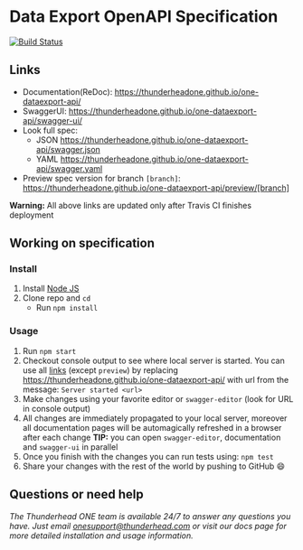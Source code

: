 # Data Export OpenAPI Specification
[![Build Status](https://travis-ci.com/thunderheadone/one-dataexport-api.svg?branch=master)](https://travis-ci.com/thunderheadone/one-dataexport-api)

## Links

- Documentation(ReDoc): https://thunderheadone.github.io/one-dataexport-api/
- SwaggerUI: https://thunderheadone.github.io/one-dataexport-api/swagger-ui/
- Look full spec:
    + JSON https://thunderheadone.github.io/one-dataexport-api/swagger.json
    + YAML https://thunderheadone.github.io/one-dataexport-api/swagger.yaml
- Preview spec version for branch `[branch]`: https://thunderheadone.github.io/one-dataexport-api/preview/[branch]

**Warning:** All above links are updated only after Travis CI finishes deployment

## Working on specification
### Install

1. Install [Node JS](https://nodejs.org/)
2. Clone repo and `cd`
    + Run `npm install`

### Usage

1. Run `npm start`
2. Checkout console output to see where local server is started. You can use all [links](#links) (except `preview`) by replacing https://thunderheadone.github.io/one-dataexport-api/ with url from the message: `Server started <url>`
3. Make changes using your favorite editor or `swagger-editor` (look for URL in console output)
4. All changes are immediately propagated to your local server, moreover all documentation pages will be automagically refreshed in a browser after each change
**TIP:** you can open `swagger-editor`, documentation and `swagger-ui` in parallel
5. Once you finish with the changes you can run tests using: `npm test`
6. Share your changes with the rest of the world by pushing to GitHub :smile:

## Questions or need help

_The Thunderhead ONE team is available 24/7 to answer any questions you have. Just email onesupport@thunderhead.com or visit our docs page for more detailed installation and usage information._
